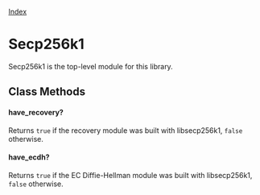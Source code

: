 [Index](index.md)

Secp256k1
=========

Secp256k1 is the top-level module for this library.

Class Methods
-------------

#### have_recovery?

Returns `true` if the recovery module was built with libsecp256k1, `false`
otherwise.

#### have_ecdh?

Returns `true` if the EC Diffie-Hellman module was built with libsecp256k1,
`false` otherwise.
